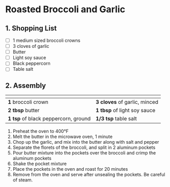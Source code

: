 # Roasted Broccoli and Garlic

## 1. Shopping List

- [ ] 1 medium sized broccoli crowns
- [ ] 3 cloves of garlic
- [ ] Butter
- [ ] Light soy sauce
- [ ] Black peppercorn
- [ ] Table salt

## 2. Assembly
|<!-- -->|<!-- -->|
|---|---|
| **1** broccoli crown |**3 cloves** of garlic, minced |
| **2 tbsp** butter | **1 tbsp** of light soy sauce |
| **1 tsp** of black peppercorn, ground | **1/3 tsp** table salt |

1. Preheat the oven to 400°F
1. Melt the butter in the microwave oven, 1 minute
2. Chop up the garlic, and mix into the butter along with salt and pepper
3. Separate the florets of the broccoli, and split in 2 aluminum pockets
4. Pour butter mixture into the pockets over the broccoli and crimp the aluminum pockets
5. Shake the pocket mixture
6. Place the pockets in the oven and roast for 20 minutes
7. Remove from the oven and serve after unsealing the pockets. Be careful of steam.